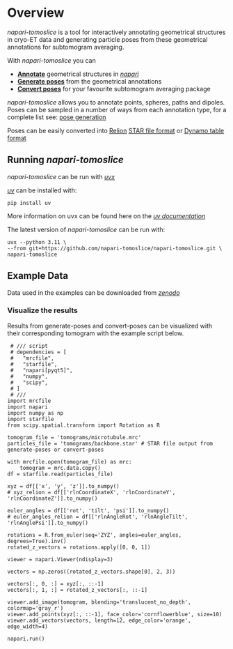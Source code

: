 # Overview

*napari-tomoslice* is a tool for interactively annotating geometrical structures in cryo-ET data 
and generating particle poses from these geometrical annotations for subtomogram averaging.

With *napari-tomoslice* you can

- [**Annotate**](annotate.md) geometrical structures in [*napari*](https://github.com/napari/napari)
- [**Generate poses**](generate.md) from the geometrical annotations 
- [**Convert poses**](export.md) for your favourite subtomogram averaging package

 *napari-tomoslice* allows you to annotate points, spheres, paths and dipoles. 
 Poses can be sampled in a number of ways from each annotation type, for a complete list see: 
 [pose generation](generate.md)

Poses can be easily converted into [Relion](https://relion.readthedocs.io/en/release-5.0/) [STAR file format](https://en.wikipedia.org/wiki/Self-defining_Text_Archive_and_Retrieval) or [Dynamo table format](https://www.dynamo-em.org/w/index.php?title=Main_Page)

## Running *napari-tomoslice* 

*napari-tomoslice* can be run with [*uvx*](https://github.com/astral-sh/uv)

[*uv*](https://docs.astral.sh/uv/getting-started/installation/#standalone-installer) can be installed with: 

    pip install uv

More information on uvx can be found here on the [*uv documentation*](https://docs.astral.sh/uv/guides/tools/)

The latest version of *napari-tomoslice* can be run with:

    uvx --python 3.11 \
    --from git+https://github.com/napari-tomoslice/napari-tomoslice.git \
    napari-tomoslice



## Example Data

Data used in the examples can be downloaded from [*zenodo*](https://zenodo.org/records/15259792)

### Visualize the results 

Results from generate-poses and convert-poses can be visualized with their corresponding tomogram with the example script below.


     # /// script
     # dependencies = [
     #   "mrcfile",
     #   "starfile",
     #   "napari[pyqt5]",
     #   "numpy",
     #   "scipy",
     # ]
     # ///
    import mrcfile
    import napari
    import numpy as np
    import starfile
    from scipy.spatial.transform import Rotation as R

    tomogram_file = 'tomograms/microtubule.mrc'
    particles_file = 'tomograms/backbone.star' # STAR file output from generate-poses or convert-poses
    
    with mrcfile.open(tomogram_file) as mrc:
        tomogram = mrc.data.copy()
    df = starfile.read(particles_file)
    
    xyz = df[['x', 'y', 'z']].to_numpy()
    # xyz_relion = df[['rlnCoordinateX', 'rlnCoordinateY', 'rlnCoordinateZ']].to_numpy()
    
    euler_angles = df[['rot', 'tilt', 'psi']].to_numpy()
    # euler_angles_relion = df[['rlnAngleRot', 'rlnAngleTilt', 'rlnAnglePsi']].to_numpy()
    
    rotations = R.from_euler(seq='ZYZ', angles=euler_angles, degrees=True).inv()
    rotated_z_vectors = rotations.apply([0, 0, 1])
    
    viewer = napari.Viewer(ndisplay=3)
    
    vectors = np.zeros((rotated_z_vectors.shape[0], 2, 3))
    
    vectors[:, 0, :] = xyz[:, ::-1]
    vectors[:, 1, :] = rotated_z_vectors[:, ::-1]
    
    viewer.add_image(tomogram, blending='translucent_no_depth', colormap='gray_r')
    viewer.add_points(xyz[:, ::-1], face_color='cornflowerblue', size=10)
    viewer.add_vectors(vectors, length=12, edge_color='orange', edge_width=4)
    
    napari.run()


